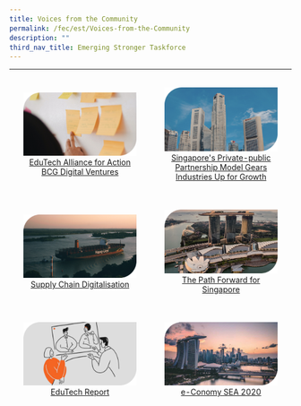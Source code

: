 ```yaml
---
title: Voices from the Community
permalink: /fec/est/Voices-from-the-Community
description: ""
third_nav_title: Emerging Stronger Taskforce
---
```

<table style="text-align:center">
	<tr style="border-bottom:hidden">
		<th style="width:50%"></th>
		<th style="width:50%"></th>
	</tr>
	<tr style="border-bottom:hidden">
		<td style="padding:5%">
			<a href="/files/FEC/EST/Voices%20from%20the%20Community/BCGDV%20Article.pdf"><img src="/images/FEC/EST/Voices%20from%20the%20Community/EST%20_VoicesBCGDV.jpeg" alt="BCGDV">EduTech Alliance for Action
BCG Digital Ventures</a>
		</td>
		<td style="padding:5%">
			<a href="/files/FEC/EST/Voices%20from%20the%20Community/JTC%20Article.pdf"><img src="/images/FEC/EST/Voices%20from%20the%20Community/EST%20_VoicesJTC.jpeg" alt="JTC">Singapore's Private-public Partnership
Model Gears Industries Up for Growth</a>
		</td>
		<tr style="border-bottom:hidden">
		<td style="padding:5%">
			<a href="/files/FEC/EST/Voices%20from%20the%20Community/Supply%20Chain%20Digitalisation_PwC.pdf"><img src="/images/FEC/EST/Voices%20from%20the%20Community/EST%20_VoicesSupplyChain.jpeg" alt="Supply Chain">Supply Chain Digitalisation</a>
		</td>
		<td style="padding:5%">
			<a href="/files/FEC/EST/Voices%20from%20the%20Community/The%20path%20forward%20for%20Singapore_McKinsey.pdf"><img src="/images/FEC/EST/Voices%20from%20the%20Community/EST%20_VoicesPath.jpeg" alt="The Path Forward">The Path Forward for Singapore</a>
		</td>
	</tr>
	<tr style="border-bottom:hidden">
		<td style="padding:5%">
			<a href="/files/FEC/EST/Voices%20from%20the%20Community/PebbleRoad%20EduTech%20Report.pdf"><img src="/images/FEC/EST/Voices%20from%20the%20Community/EST%20_VoicesEduTech.jpeg" alt="EduTech">EduTech Report</a>
		</td>
		<td style="padding:5%">
			<a href="/files/FEC/EST/Voices%20from%20the%20Community/e-Conomy_SEA_2020_Report.pdf"><img src="/images/FEC/EST/Voices%20from%20the%20Community/EST%20_VoicesEConomy.jpeg" alt="e-Conomy SEA">e-Conomy SEA 2020</a>
		</td>
	</tr>
</table>
